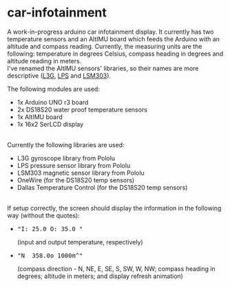 car-infotainment
==========

A work-in-progress arduino car infotainment display. It currently has two temperature sensors and an AltIMU board which feeds the Arduino with an altitude and compass reading. Currently, the measuring units are the following: temperature in degrees Celsius, compass heading in degrees and altitude reading in meters. <br/>
I've renamed the AltIMU sensors' libraries, so their names are more descriptive (<a href="https://github.com/pololu/l3g-arduino">L3G</a>, <a href="https://github.com/pololu/lps-arduino">LPS</a> and <a href="https://github.com/pololu/minimu-9-ahrs-arduino">LSM303</a>).

The following modules are used:
<ul>
	<li>1x Arduino UNO r3 board </li>
	<li>2x DS18S20 water proof temperature sensors </li>
	<li>1x AltIMU board </li>
	<li>1x 16x2 SerLCD display </li>
</ul>
<br/>
Currently the following libraries are used:
<ul>
	<li>L3G gyroscope library from Pololu</li>
	<li>LPS pressure sensor library from Pololu</li>
	<li>LSM303 magnetic sensor library from Pololu</li>
	<li>OneWire (for the DS18S20 temp sensors)</li>
	<li>Dallas Temperature Control (for the DS18S20 temp sensors)</li>
</ul>
<br/>
If setup correctly, the screen should display the information in the following way (without the quotes):
<ul>
	<li><pre>"I: 25.0 O: 35.0 "</pre> (input and output temperature, respectively)</li>
	<li><pre>"N  358.0o 1000m^"</pre> (compass direction - N, NE, E, SE, S, SW, W, NW; compass heading in degrees; altitude in meters; and display refresh animation)</li>
</ul>
